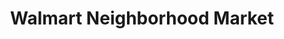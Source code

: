 ---
title: "Walmart Neighborhood Market"
url: /amarillo/walmart-neighborhood-market/
shop: Supermarkt
---